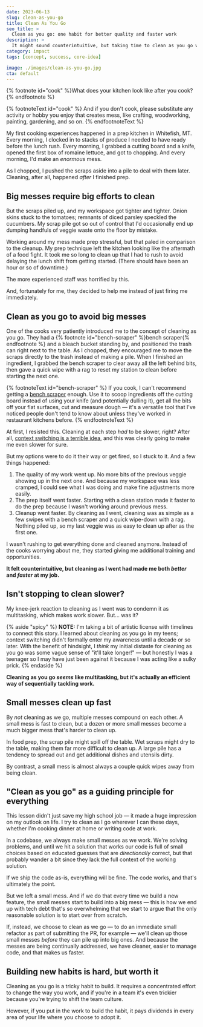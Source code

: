 ```yaml
---
date: 2023-06-13
slug: clean-as-you-go
title: Clean As You Go
seo_title: >
  Clean as you go: one habit for better quality and faster work
description: >
  It might sound counterintuitive, but taking time to clean as you go will make you faster. And it's not just for cooking — it works everywhere.
category: impact
tags: [concept, success, core-idea]

image: ./images/clean-as-you-go.jpg
cta: default
---
```


{% footnote id="cook" %}What does your kitchen look like after you cook?{% endfootnote %}

{% footnoteText id="cook" %}
  And if you don't cook, please substitute any activity or hobby you enjoy that creates mess, like crafting, woodworking, painting, gardening, and so on.
{% endfootnoteText %}

My first cooking experiences happened in a prep kitchen in Whitefish, MT. Every morning, I clocked in to stacks of produce I needed to have ready before the lunch rush. Every morning, I grabbed a cutting board and a knife, opened the first box of romaine lettuce, and got to chopping. And every morning, I'd make an _enormous_ mess.

As I chopped, I pushed the scraps aside into a pile to deal with them later. Cleaning, after all, happened _after_ I finished prep.

## Big messes require big efforts to clean

But the scraps piled up, and my workspace got tighter and tighter. Onion skins stuck to the tomatoes; remnants of diced parsley speckled the cucumbers. My scrap pile got so out of control that I'd occasionally end up dumping handfuls of veggie waste onto the floor by mistake.

Working around my mess made prep stressful, but that paled in comparison to the cleanup. My prep technique left the kitchen looking like the aftermath of a food fight. It took me so long to clean up that I had to rush to avoid delaying the lunch shift from getting started. (There should have been an hour or so of downtime.)

The more experienced staff was horrified by this.

And, fortunately for me, they decided to help me instead of just firing me immediately.

## Clean as you go to avoid big messes

One of the cooks very patiently introduced me to the concept of cleaning as you go. They had a {% footnote id="bench-scraper" %}bench scraper{% endfootnote %} and a bleach bucket standing by, and positioned the trash can right next to the table. As I chopped, they encouraged me to move the scraps directly to the trash instead of making a pile. When I finished an ingredient, I grabbed the bench scraper to clear away all the left behind bits, then gave a quick wipe with a rag to reset my station to clean before starting the next one.

{% footnoteText id="bench-scraper" %}
  If you cook, I can't recommend getting a [bench scraper](https://www.amazon.com/OXO-Multi-purpose-Stainless-Scraper-Chopper/dp/B00004OCNJ/) enough. Use it to scoop ingredients off the cutting board instead of using your knife (and potentially dulling it), get all the bits off your flat surfaces, cut and measure dough — it's a versatile tool that I've noticed people don't tend to know about unless they've worked in restaurant kitchens before.
{% endfootnoteText %}

At first, I resisted this. Cleaning at each step _had_ to be slower, right? After all, [context switching is a terrible idea](https://www.jason.af/context-switching/), and this was clearly going to make me even slower for sure.

But my options were to do it their way or get fired, so I stuck to it. And a few things happened:

1. The quality of my work went up. No more bits of the previous veggie showing up in the next one. And because my workspace was less cramped, I could see what I was doing and make fine adjustments more easily.
2. The prep itself went faster. Starting with a clean station made it faster to do the prep because I wasn't working around previous mess.
3. Cleanup went faster. By cleaning as I went, cleaning was as simple as a few swipes with a bench scraper and a quick wipe-down with a rag. Nothing piled up, so my last veggie was as easy to clean up after as the first one.

I wasn't rushing to get everything done and cleaned anymore. Instead of the cooks worrying about me, they started giving me additional training and opportunities.

**It felt counterintuitive, but cleaning as I went had made me both _better_ and _faster_ at my job.**

## Isn't stopping to clean slower?

My knee-jerk reaction to cleaning as I went was to condemn it as multitasking, which makes work slower. But... was it?

{% aside "spicy" %}
  **NOTE:**  I'm taking a bit of artistic license with timelines to connect this story. I learned about cleaning as you go in my teens; context switching didn't formally enter my awareness until a decade or so later. With the benefit of hindsight, I _think_ my initial distaste for cleaning as you go was some vague sense of "it'll take longer!" — but honestly I was a teenager so I may have just been against it because I was acting like a sulky prick.
{% endaside %}

**Cleaning as you go _seems_ like multitasking, but it's actually an efficient way of sequentially tackling work.**

## Small messes clean up fast

By _not_ cleaning as we go, multiple messes compound on each other. A small mess is fast to clean, but a dozen or more small messes become a much bigger mess that's harder to clean up.

In food prep, the scrap pile might spill off the table. Wet scraps might dry to the table, making them far more difficult to clean up. A large pile has a tendency to spread out and get additional dishes and utensils dirty.

By contrast, a small mess is almost always a couple quick wipes away from being clean.

## "Clean as you go" as a guiding principle for everything

This lesson didn't just save my high school job — it made a huge impression on my outlook on life. I try to clean as I go wherever I can these days, whether I'm cooking dinner at home or writing code at work.

In a codebase, we always make small messes as we work. We're solving problems, and until we hit a solution that works our code is full of small choices based on educated guesses that are _directionally_ correct, but that probably wander a bit since they lack the full context of the working solution.

If we ship the code as-is, everything will be fine. The code works, and that's ultimately the point.

But we left a small mess. And if we do that every time we build a new feature, the small messes start to build into a big mess — this is how we end up with tech debt that's so overwhelming that we start to argue that the only reasonable solution is to start over from scratch.

If, instead, we choose to clean as we go — to do an immediate small refactor as part of submitting the PR, for example — we'll clean up those small messes _before_ they can pile up into big ones. And because the messes are being continually addressed, we have cleaner, easier to manage code, and that makes us faster.

## Building new habits is hard, but worth it

Cleaning as you go is a tricky habit to build. It requires a concentrated effort to change the way you work, and if you're in a team it's even trickier because you're trying to shift the team culture.

However, if you put in the work to build the habit, it pays dividends in every area of your life where you choose to adopt it.

